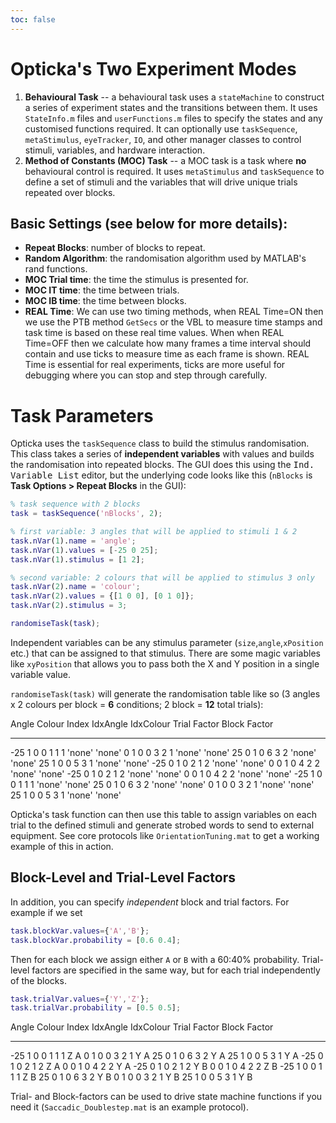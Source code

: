 ```yaml
---
toc: false
---
```


# Opticka's Two Experiment Modes

1. **Behavioural Task** -- a behavioural task uses a `stateMachine` to construct a series of experiment states and the transitions between them. It uses `StateInfo.m` files and `userFunctions.m` files to specify the states and any customised functions required. It can optionally use `taskSequence`, `metaStimulus`, `eyeTracker`, `IO`, and other manager classes to control stimuli, variables, and hardware interaction.
1. **Method of Constants (MOC) Task** -- a MOC task is a task where **no** behavioural control is required. It uses `metaStimulus` and `taskSequence` to define a set of stimuli and the variables that will drive unique trials repeated over blocks. 

## Basic Settings (see below for more details):

* **Repeat Blocks**: number of blocks to repeat.
* **Random Algorithm**: the randomisation algorithm used by MATLAB's rand functions.
* **MOC Trial time**: the time the stimulus is presented for.
* **MOC IT time**: the time between trials.
* **MOC IB time**: the time between blocks.
* **REAL Time**: We can use two timing methods, when REAL Time=ON then we use the PTB method `GetSecs` or the VBL to measure time stamps and task time is based on these real time values. When when REAL Time=OFF then we calculate how many frames a time interval should contain and use ticks to measure time as each frame is shown. REAL Time is essential for real experiments, ticks are more useful for debugging where you can stop and step through carefully.

# Task Parameters

Opticka uses the `taskSequence` class to build the stimulus randomisation. This class takes a series of **independent variables** with values and builds the randomisation into repeated blocks. The GUI does this using the <kbd>Ind. Variable List</kbd> editor, but the underlying code looks like this (`nBlocks` is **Task Options > Repeat Blocks** in the GUI):

```matlab
% task sequence with 2 blocks
task = taskSequence('nBlocks', 2);

% first variable: 3 angles that will be applied to stimuli 1 & 2
task.nVar(1).name = 'angle';
task.nVar(1).values = [-25 0 25];
task.nVar(1).stimulus = [1 2];

% second variable: 2 colours that will be applied to stimulus 3 only
task.nVar(2).name = 'colour';
task.nVar(2).values = {[1 0 0], [0 1 0]};
task.nVar(2).stimulus = 3;

randomiseTask(task);
```

Independent variables can be any stimulus parameter (`size`,`angle`,`xPosition` etc.) that can be assigned to that stimulus. There are some magic variables like `xyPosition` that allows you to pass both the X and Y position in a single variable value.

`randomiseTask(task)` will generate the randomisation table like so (3 angles x 2 colours per block = **6** conditions; 2 block = **12** total trials):

Angle     Colour       Index       IdxAngle     IdxColour    Trial Factor     Block Factor
-----     ------       --------    ---------    ---------    -------------    -------------
-25       1 0  0       1           1            1            'none'           'none'
  0       1 0  0       3           2            1            'none'           'none'
 25       0 1  0       6           3            2            'none'           'none'
 25       1 0  0       5           3            1            'none'           'none'
-25       0 1  0       2           1            2            'none'           'none'
  0       0 1  0       4           2            2            'none'           'none'
-25       0 1  0       2           1            2            'none'           'none'
  0       0 1  0       4           2            2            'none'           'none'
-25       1 0  0       1           1            1            'none'           'none'
 25       0 1  0       6           3            2            'none'           'none'
  0       1 0  0       3           2            1            'none'           'none'
 25       1 0  0       5           3            1            'none'           'none'

Opticka's task function can then use this table to assign variables on each trial to the defined stimuli and generate strobed words to send to external equipment. See core protocols like `OrientationTuning.mat` to get a working example of this in action.

## Block-Level and Trial-Level Factors

In addition, you can specify *independent* block and trial factors. For example if we set 

```matlab
task.blockVar.values={'A','B'};
task.blockVar.probability = [0.6 0.4];
```

Then for each block we assign either `A` or `B` with a 60:40% probability. Trial-level factors are specified in the same way, but for each trial independently of the blocks.

```matlab
task.trialVar.values={'Y','Z'};
task.trialVar.probability = [0.5 0.5];
```

Angle     Colour       Index       IdxAngle     IdxColour    Trial Factor     Block Factor
-----     ------       --------    ---------    ---------    -------------    -------------
-25       1 0  0       1           1            1            Z                A
  0       1 0  0       3           2            1            Y                A
 25       0 1  0       6           3            2            Y                A
 25       1 0  0       5           3            1            Y                A
-25       0 1  0       2           1            2            Z                A
  0       0 1  0       4           2            2            Y                A
-25       0 1  0       2           1            2            Y                B
  0       0 1  0       4           2            2            Z                B
-25       1 0  0       1           1            1            Z                B
 25       0 1  0       6           3            2            Y                B
  0       1 0  0       3           2            1            Y                B
 25       1 0  0       5           3            1            Y                B

Trial- and Block-factors can be used to drive state machine functions if you need it (`Saccadic_Doublestep.mat` is an example protocol).